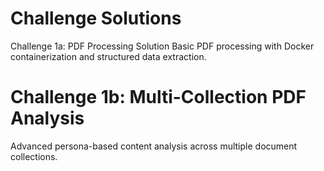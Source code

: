 # Challenge Solutions
Challenge 1a: PDF Processing Solution
Basic PDF processing with Docker containerization and structured data extraction.

# Challenge 1b: Multi-Collection PDF Analysis
Advanced persona-based content analysis across multiple document collections.
